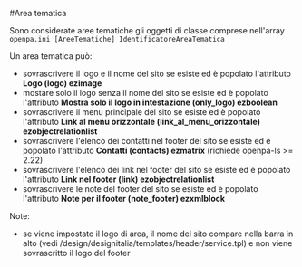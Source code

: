 #Area tematica

Sono considerate aree tematiche gli oggetti di classe comprese nell'array ```openpa.ini [AreeTematiche] IdentificatoreAreaTematica```

Un area tematica può:
 * sovrascrivere il logo e il nome del sito se esiste ed è popolato l'attributo __Logo (logo) ezimage__
 * mostare solo il logo senza il nome del sito se esiste ed è popolato l'attributo __Mostra solo il logo in intestazione (only_logo) ezboolean__ 
 * sovrascrivere il menu principale del sito se esiste ed è popolato l'attributo __Link al menu orizzontale (link_al_menu_orizzontale) ezobjectrelationlist__
 * sovrascrivere l'elenco dei contatti nel footer del sito se esiste ed è popolato l'attributo __Contatti (contacts) ezmatrix__ (richiede openpa-ls >= 2.22)
 * sovrascrivere l'elenco dei link nel footer del sito se esiste ed è popolato l'attributo __Link nel footer (link) ezobjectrelationlist__
 * sovrascrivere le note del footer del sito se esiste ed è popolato l'attributo __Note per il footer (note_footer) ezxmlblock__

Note:
 * se viene impostato il logo di area, il nome del sito compare nella barra in alto (vedi /design/designitalia/templates/header/service.tpl) e non viene sovrascritto il logo del footer